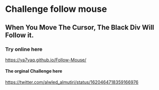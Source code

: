 # Challenge follow mouse

## When You Move The Cursor, The Black Div Will Follow it.

### Try online here

https://ya7yaq.github.io/Follow-Mouse/

#### The orginal Challenge here

https://twitter.com/alwled_almutiri/status/1620464718359166976
